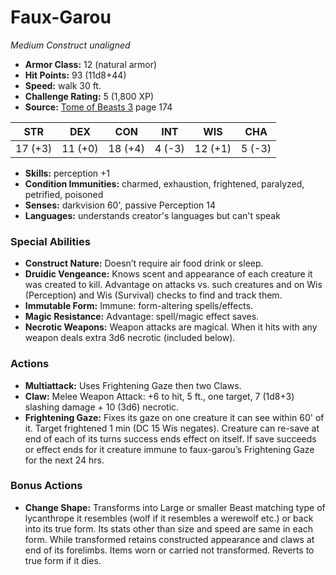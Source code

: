 # Faux-Garou

*Medium* *Construct* *unaligned*

- **Armor Class:** 12 (natural armor)
- **Hit Points:** 93 (11d8+44)
- **Speed:** walk 30 ft.
- **Challenge Rating:** 5 (1,800 XP)
- **Source:** [Tome of Beasts 3](https://koboldpress.com/kpstore/product/tome-of-beasts-3-for-5th-edition/) page 174

| STR | DEX | CON | INT | WIS | CHA |
| --- | --- | --- | --- | --- | --- |
| 17 (+3) | 11 (+0) | 18 (+4) | 4 (-3) | 12 (+1) | 5 (-3) |

- **Skills:** perception +1
- **Condition Immunities:** charmed, exhaustion, frightened, paralyzed, petrified, poisoned
- **Senses:** darkvision 60', passive Perception 14
- **Languages:** understands creator's languages but can't speak

### Special Abilities

- **Construct Nature:** Doesn’t require air food drink or sleep.
- **Druidic Vengeance:** Knows scent and appearance of each creature it was created to kill. Advantage on attacks vs. such creatures and on Wis (Perception) and Wis (Survival) checks to find and track them.
- **Immutable Form:** Immune: form-altering spells/effects.
- **Magic Resistance:** Advantage: spell/magic effect saves.
- **Necrotic Weapons:** Weapon attacks are magical. When it hits with any weapon deals extra 3d6 necrotic (included below).

### Actions

- **Multiattack:** Uses Frightening Gaze then two Claws.
- **Claw:** Melee Weapon Attack: +6 to hit, 5 ft., one target, 7 (1d8+3) slashing damage + 10 (3d6) necrotic.
- **Frightening Gaze:** Fixes its gaze on one creature it can see within 60' of it. Target frightened 1 min (DC 15 Wis negates). Creature can re-save at end of each of its turns success ends effect on itself. If save succeeds or effect ends for it creature immune to faux-garou’s Frightening Gaze for the next 24 hrs.

### Bonus Actions

- **Change Shape:** Transforms into Large or smaller Beast matching type of lycanthrope it resembles (wolf if it resembles a werewolf etc.) or back into its true form. Its stats other than size and speed are same in each form. While transformed retains constructed appearance and claws at end of its forelimbs. Items worn or carried not transformed. Reverts to true form if it dies.


